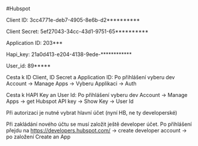 #Hubspot

Client ID: 3cc4771e-deb7-4905-8e6b-d2**********

Client Secret: 5ef27043-34cc-43d1-9751-65**********

Application ID: 203***

Hapi_key: 21a0d413-e204-4138-9ede-************

User_id: 89*****

Cesta k ID Client, ID Secret a Application ID: Po přihlášení vyberu dev Account → Manage Apps → Vyberu Applikaci → Auth 

Cesta k HAPI Key an User Id: Po přihlášení vyberu dev Account → Manage Apps → get Hubspot API key → Show Key →  User Id

Při autorizaci je nutné vybrat hlavní účet (nyní HB, ne ty developerské)

Při zakládání nového účtu se musí založit ještě developer účet. Po přihlášení přejdu na https://developers.hubspot.com/ → create developer account → po založení Create an App
